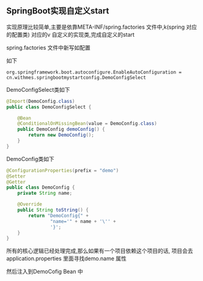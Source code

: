 ## SpringBoot实现自定义start

实现原理比较简单,主要是依靠META-INF/spring.factories  文件中,k(spring 对应的配置类) 对应的v 自定义的实现类,完成自定义的start

spring.factories 文件中新写如配置

如下

```properties
org.springframework.boot.autoconfigure.EnableAutoConfiguration = cn.withmes.springbootmystartconfig.DemoConfigSelect
```



DemoConfigSelect类如下

```java
@Import(DemoConfig.class)
public class DemoConfigSelect {

    @Bean
    @ConditionalOnMissingBean(value = DemoConfig.class)
    public DemoConfig demoConfig() {
        return new DemoConfig();
    }
}


```

DemoConfig类如下

```java
@ConfigurationProperties(prefix = "demo")
@Setter
@Getter
public class DemoConfig {
    private String name;

    @Override
    public String toString() {
        return "DemoConfig{" +
                "name='" + name + '\'' +
                '}';
    }
}
```



所有的核心逻辑已经处理完成,那么如果有一个项目依赖这个项目的话,  项目会去application.properties 里面寻找demo.name 属性

然后注入到DemoCofig Bean 中
